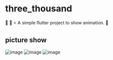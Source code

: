 # three_thousand
 
 :confetti_ball: :crystal_ball: :star: A simple flutter project to show animation. :tada: 
 
 ## picture show
![image](https://github.com/oiar/three_thousand/blob/master/img/active.png)
![image](https://github.com/oiar/three_thousand/blob/master/img/first.png)
![image](https://github.com/oiar/three_thousand/blob/master/img/record.png)
